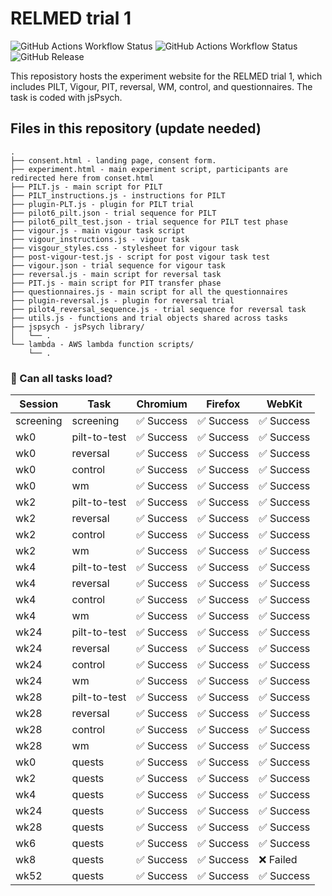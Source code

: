 # RELMED trial 1

![GitHub Actions Workflow Status](https://img.shields.io/github/actions/workflow/status/huyslab/relmed_trial1/validate_loading.yaml?branch=main&label=Task%20loading)
![GitHub Actions Workflow Status](https://img.shields.io/github/actions/workflow/status/huyslab/relmed_trial1/validate_simulation.yml?branch=main&label=Task%20simulation)
![GitHub Release](https://img.shields.io/github/v/release/huyslab/relmed_trial1)

This reposistory hosts the experiment website for the RELMED trial 1, which includes PILT, Vigour, PIT, reversal, WM, control, and questionnaires. The task is coded with jsPsych.

## Files in this repository (update needed)
```
.
├── consent.html - landing page, consent form.
├── experiment.html - main experiment script, participants are redirected here from conset.html
├── PILT.js - main script for PILT
├── PILT_instructions.js - instructions for PILT
├── plugin-PLT.js - plugin for PILT trial
├── pilot6_pilt.json - trial sequence for PILT
├── pilot6_pilt_test.json - trial sequence for PILT test phase
├── vigour.js - main vigour task script
├── vigour_instructions.js - vigour task 
├── visgour_styles.css - stylesheet for vigour task
├── post-vigour-test.js - script for post vigour task test
├── vigour.json - trial sequence for vigour task
├── reversal.js - main script for reversal task
├── PIT.js - main script for PIT transfer phase
├── questionnaires.js - main script for all the questionnaires
├── plugin-reversal.js - plugin for reversal trial
├── pilot4_reversal_sequence.js - trial sequence for reversal task
├── utils.js - functions and trial objects shared across tasks
├── jspsych - jsPsych library/
│   └── .
└── lambda - AWS lambda function scripts/
    └── .
```


<!-- LOADING-TEST-RESULTS -->

### 🧪 Can all tasks load?

| Session | Task | Chromium | Firefox | WebKit |
|---------|------|----------|---------|--------|
| screening | screening | ✅ Success | ✅ Success | ✅ Success |
| wk0 | pilt-to-test | ✅ Success | ✅ Success | ✅ Success |
| wk0 | reversal | ✅ Success | ✅ Success | ✅ Success |
| wk0 | control | ✅ Success | ✅ Success | ✅ Success |
| wk0 | wm | ✅ Success | ✅ Success | ✅ Success |
| wk2 | pilt-to-test | ✅ Success | ✅ Success | ✅ Success |
| wk2 | reversal | ✅ Success | ✅ Success | ✅ Success |
| wk2 | control | ✅ Success | ✅ Success | ✅ Success |
| wk2 | wm | ✅ Success | ✅ Success | ✅ Success |
| wk4 | pilt-to-test | ✅ Success | ✅ Success | ✅ Success |
| wk4 | reversal | ✅ Success | ✅ Success | ✅ Success |
| wk4 | control | ✅ Success | ✅ Success | ✅ Success |
| wk4 | wm | ✅ Success | ✅ Success | ✅ Success |
| wk24 | pilt-to-test | ✅ Success | ✅ Success | ✅ Success |
| wk24 | reversal | ✅ Success | ✅ Success | ✅ Success |
| wk24 | control | ✅ Success | ✅ Success | ✅ Success |
| wk24 | wm | ✅ Success | ✅ Success | ✅ Success |
| wk28 | pilt-to-test | ✅ Success | ✅ Success | ✅ Success |
| wk28 | reversal | ✅ Success | ✅ Success | ✅ Success |
| wk28 | control | ✅ Success | ✅ Success | ✅ Success |
| wk28 | wm | ✅ Success | ✅ Success | ✅ Success |
| wk0 | quests | ✅ Success | ✅ Success | ✅ Success |
| wk2 | quests | ✅ Success | ✅ Success | ✅ Success |
| wk4 | quests | ✅ Success | ✅ Success | ✅ Success |
| wk24 | quests | ✅ Success | ✅ Success | ✅ Success |
| wk28 | quests | ✅ Success | ✅ Success | ✅ Success |
| wk6 | quests | ✅ Success | ✅ Success | ✅ Success |
| wk8 | quests | ✅ Success | ✅ Success | ❌ Failed |
| wk52 | quests | ✅ Success | ✅ Success | ✅ Success |

<!-- LOADING-TEST-RESULTS -->